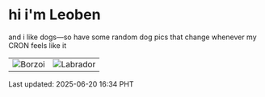 # hi i'm Leoben

and i like dogs—so have some random dog pics that change whenever my CRON feels like it

|  |  |
|--------|----------|
| ![Borzoi](https://random-dog-vercel.vercel.app/api/random-borzoi?v=1750408486) | ![Labrador](https://random-dog-vercel.vercel.app/api/random-labrador?v=1750408486) |

Last updated: 2025-06-20 16:34 PHT
